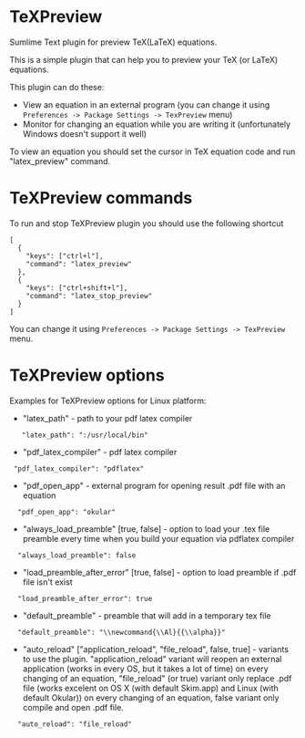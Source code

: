 # TeXPreview
Sumlime Text plugin for preview TeX(LaTeX) equations.

This is a simple plugin that can help you to preview your TeX (or LaTeX) equations. 

This plugin can do these:
- View an equation in an external program (you can change it using `Preferences -> Package Settings -> TexPreview` menu)
- Monitor for changing an equation while you are writing it (unfortunately Windows doesn't support it well)

To view an equation you should set the cursor in TeX equation code and run "latex_preview" command.

TeXPreview commands
==========
To run and stop TeXPreview plugin you should use the following shortcut 

    [
      {
        "keys": ["ctrl+l"],
        "command": "latex_preview"
      },
      {
        "keys": ["ctrl+shift+l"],
        "command": "latex_stop_preview"
      }
    ]

You can change it using `Preferences -> Package Settings -> TexPreview` menu.

TeXPreview options
==========
Examples for TeXPreview options for Linux platform:
- "latex_path" - path to your pdf latex compiler
```  
   "latex_path": ":/usr/local/bin"
```
- "pdf_latex_compiler" - pdf latex compiler
``` 
 "pdf_latex_compiler": "pdflatex"
``` 
- "pdf_open_app" - external program for opening result .pdf file with an equation
``` 
  "pdf_open_app": "okular"
``` 
- "always_load_preamble" [true, false] - option to load your .tex file preamble every time when you build your equation via pdflatex compiler
```
  "always_load_preamble": false
```
- "load_preamble_after_error" [true, false] - option to load preamble if .pdf file isn't exist 
```
  "load_preamble_after_error": true
```
- "default_preamble" - preamble that will add in a temporary tex file
```
  "default_preamble": "\\newcommand{\\Al}{{\\alpha}}"
```
- "auto_reload" ["application_reload", "file_reload", false, true] - variants to use the plugin. "application_reload" variant will reopen an external application (works in every OS, but it takes a lot of time) on every changing of an equation, "file_reload" (or true) variant only replace .pdf file (works excelent on OS X (with default Skim.app) and Linux (with default Okular))  on every changing of an equation, false variant only compile and open .pdf file.
```
  "auto_reload": "file_reload"
```

